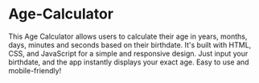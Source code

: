 # Age-Calculator
This Age Calculator allows users to calculate their age in years, months, days, minutes and seconds based on their birthdate. It's built with HTML, CSS, and JavaScript for a simple and responsive design. Just input your birthdate, and the app instantly displays your exact age. Easy to use and mobile-friendly!
